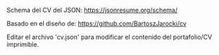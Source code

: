 Schema del CV del JSON:
https://jsonresume.org/schema/

Basado en el diseño de:
https://github.com/BartoszJarocki/cv

Editar el archivo 'cv.json' para modificar el contenido del portafolio/CV imprimible.
